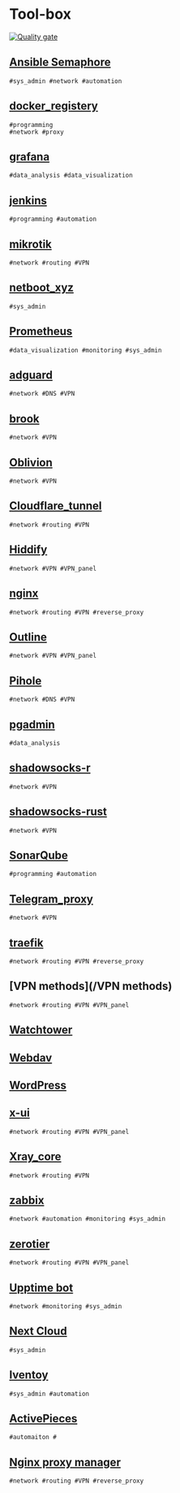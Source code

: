 # Tool-box

[![Quality gate](https://sonarcloud.io/api/project_badges/quality_gate?project=BIGboss248_Tool-box)](https://sonarcloud.io/summary/new_code?id=BIGboss248_Tool-box)

## [Ansible Semaphore](/Ansible%20semaphore/)

    #sys_admin #network #automation

## [docker_registery](/docker_registery)

    #programming
    #network #proxy

## [grafana](/grafana/)

    #data_analysis #data_visualization

## [jenkins](/jenkins/)

    #programming #automation

## [mikrotik](/mikrotik/)

    #network #routing #VPN

## [netboot_xyz](/netboot_xyz)

    #sys_admin

## [Prometheus](/Prometheus)

    #data_visualization #monitoring #sys_admin

## [adguard](/adguard)

    #network #DNS #VPN

## [brook](/Brook/)

    #network #VPN

## [Oblivion](/Oblivion/)

    #network #VPN

## [Cloudflare_tunnel](/Cloudflare_tunnel)

    #network #routing #VPN

## [Hiddify](/Hiddify/)

    #network #VPN #VPN_panel

## [nginx](/nginx/)

    #network #routing #VPN #reverse_proxy

## [Outline](/Outline/)

    #network #VPN #VPN_panel

## [Pihole](/Pihole/)

    #network #DNS #VPN

## [pgadmin](/pgadmin/)

    #data_analysis

## [shadowsocks-r](/shadowsocks-r)

    #network #VPN

## [shadowsocks-rust](/shadowsocks-rust)

    #network #VPN

## [SonarQube](/SonarQube)

    #programming #automation

## [Telegram_proxy](/Telegram_proxy)

    #network #VPN

## [traefik](/traefik)

    #network #routing #VPN #reverse_proxy

## [VPN methods](/VPN methods)

    #network #routing #VPN #VPN_panel

## [Watchtower](/Watchtower)

## [Webdav](/Webdav)

## [WordPress](/WordPress)

## [x-ui](/x-ui)

    #network #routing #VPN #VPN_panel

## [Xray_core](/Xray_core)

    #network #routing #VPN

## [zabbix](/zabbix)

    #network #automation #monitoring #sys_admin

## [zerotier](/zerotier)

    #network #routing #VPN #VPN_panel

## [Upptime bot](/Upptime%20bot/)

    #network #monitoring #sys_admin

## [Next Cloud](/next_cloud/)

    #sys_admin

## [Iventoy](/iventoy/)

    #sys_admin #automation

## [ActivePieces](/activepieces/)

    #automaiton #

## [Nginx proxy manager](/nginx%20proxy%20manager)
    #network #routing #VPN #reverse_proxy
